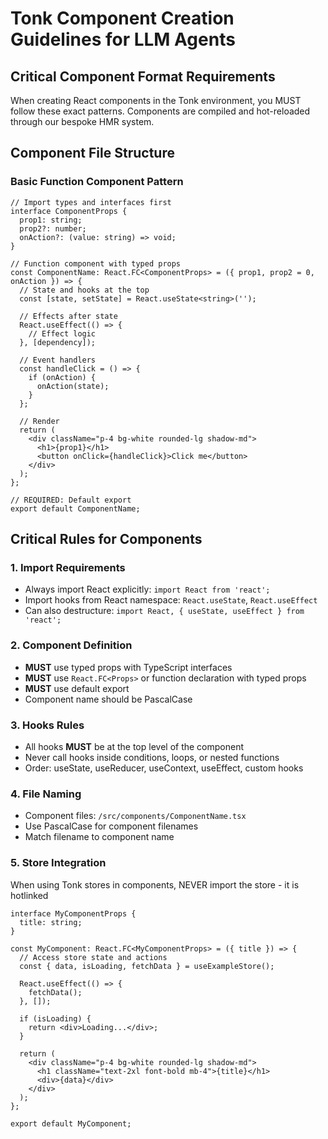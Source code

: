 # Tonk Component Creation Guidelines for LLM Agents

## Critical Component Format Requirements

When creating React components in the Tonk environment, you MUST follow these exact patterns.
Components are compiled and hot-reloaded through our bespoke HMR system.

## Component File Structure

### Basic Function Component Pattern

```tsx
// Import types and interfaces first
interface ComponentProps {
  prop1: string;
  prop2?: number;
  onAction?: (value: string) => void;
}

// Function component with typed props
const ComponentName: React.FC<ComponentProps> = ({ prop1, prop2 = 0, onAction }) => {
  // State and hooks at the top
  const [state, setState] = React.useState<string>('');

  // Effects after state
  React.useEffect(() => {
    // Effect logic
  }, [dependency]);

  // Event handlers
  const handleClick = () => {
    if (onAction) {
      onAction(state);
    }
  };

  // Render
  return (
    <div className="p-4 bg-white rounded-lg shadow-md">
      <h1>{prop1}</h1>
      <button onClick={handleClick}>Click me</button>
    </div>
  );
};

// REQUIRED: Default export
export default ComponentName;
```

## Critical Rules for Components

### 1. Import Requirements

- Always import React explicitly: `import React from 'react';`
- Import hooks from React namespace: `React.useState`, `React.useEffect`
- Can also destructure: `import React, { useState, useEffect } from 'react';`

### 2. Component Definition

- **MUST** use typed props with TypeScript interfaces
- **MUST** use `React.FC<Props>` or function declaration with typed props
- **MUST** use default export
- Component name should be PascalCase

### 3. Hooks Rules

- All hooks **MUST** be at the top level of the component
- Never call hooks inside conditions, loops, or nested functions
- Order: useState, useReducer, useContext, useEffect, custom hooks

### 4. File Naming

- Component files: `/src/components/ComponentName.tsx`
- Use PascalCase for component filenames
- Match filename to component name

### 5. Store Integration

When using Tonk stores in components, NEVER import the store - it is hotlinked

```tsx
interface MyComponentProps {
  title: string;
}

const MyComponent: React.FC<MyComponentProps> = ({ title }) => {
  // Access store state and actions
  const { data, isLoading, fetchData } = useExampleStore();

  React.useEffect(() => {
    fetchData();
  }, []);

  if (isLoading) {
    return <div>Loading...</div>;
  }

  return (
    <div className="p-4 bg-white rounded-lg shadow-md">
      <h1 className="text-2xl font-bold mb-4">{title}</h1>
      <div>{data}</div>
    </div>
  );
};

export default MyComponent;
```

